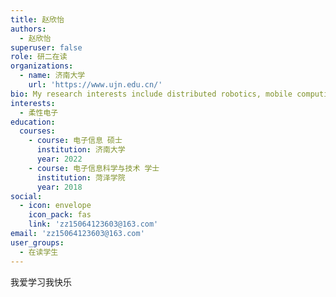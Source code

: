 ```yaml
---
title: 赵欣怡
authors:
  - 赵欣怡
superuser: false
role: 研二在读
organizations:
  - name: 济南大学
    url: 'https://www.ujn.edu.cn/'
bio: My research interests include distributed robotics, mobile computing and programmable matter.
interests:
  - 柔性电子
education:
  courses:
    - course: 电子信息 硕士
      institution: 济南大学
      year: 2022
    - course: 电子信息科学与技术 学士
      institution: 菏泽学院
      year: 2018
social:
  - icon: envelope
    icon_pack: fas
    link: 'zz15064123603@163.com'
email: 'zz15064123603@163.com'
user_groups:
  - 在读学生
---
```

我爱学习我快乐